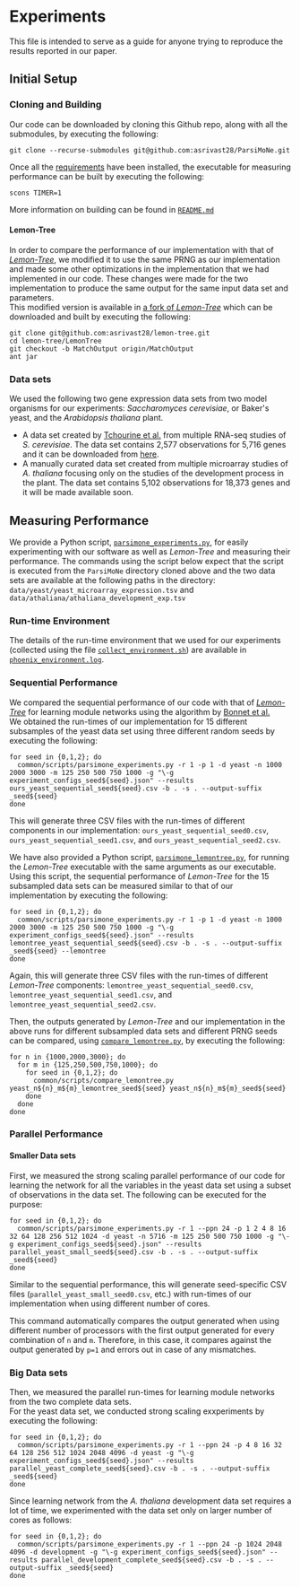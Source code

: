 # Experiments
This file is intended to serve as a guide for anyone trying to reproduce the results reported in our paper.

## Initial Setup

### Cloning and Building
Our code can be downloaded by cloning this Github repo, along with all the submodules, by executing the following:
<pre><code>git clone --recurse-submodules git@github.com:asrivast28/ParsiMoNe.git
</code></pre>
Once all the [requirements](README.md#requirements) have been installed, the executable for measuring performance can be built by executing the following:
<pre><code>scons TIMER=1
</code></pre>
More information on building can be found in [`README.md`](README.md#building)

#### Lemon-Tree
In order to compare the performance of our implementation with that of [_Lemon-Tree_](https://github.com/erbon7/lemon-tree), we modified it to use the same PRNG
as our implementation and made some other optimizations in the implementation that we had implemented in our code.
These changes were made for the two implementation to produce the same output for the same input data set and parameters.  
This modified version is available in [a fork of _Lemon-Tree_](https://github.com/asrivast28/lemon-tree/tree/MatchOutput) which can be downloaded and built by executing the following:
<pre><code>git clone git@github.com:asrivast28/lemon-tree.git
cd lemon-tree/LemonTree
git checkout -b MatchOutput origin/MatchOutput
ant jar
</code></pre>


### Data sets
We used the following two gene expression data sets from two model organisms for our experiments: _Saccharomyces cerevisiae_, or Baker's yeast, and the _Arabidopsis thaliana_ plant.
* A data set created by [Tchourine et al.](https://www.ncbi.nlm.nih.gov/pmc/articles/PMC5987223/) from multiple RNA-seq studies of _S. cerevisiae_.
The data set contains 2,577 observations for 5,716 genes and it can be downloaded from [here](https://zenodo.org/record/3355524#.Xpx0t1NKhhE).
* A manually curated data set created from multiple microarray studies of _A. thaliana_ focusing only on the studies of the development process in the plant. 
The data set contains 5,102 observations for 18,373 genes and it will be made available soon.

## Measuring Performance
We provide a Python script, [`parsimone_experiments.py`](https://github.com/asrivast28/bn-utils/blob/main/scripts/parsimone_experiments.py), for easily
experimenting with our software as well as _Lemon-Tree_ and measuring their performance. 
The commands using the script below expect that the script is executed from the `ParsiMoNe` directory cloned above and the two data sets are available at the following paths in the directory: `data/yeast/yeast_microarray_expression.tsv` and `data/athaliana/athaliana_development_exp.tsv`

### Run-time Environment
The details of the run-time environment that we used for our experiments (collected using the file [`collect_environment.sh`](https://github.com/SC-Tech-Program/Author-Kit/blob/master/collect_environment.sh))
are available in [`phoenix_environment.log`](phoenix_environment.log).

### Sequential Performance
We compared the sequential performance of our code with that of [_Lemon-Tree_](https://github.com/erbon7/lemon-tree) for learning module networks
using the algorithm by [Bonnet et al.](https://journals.plos.org/ploscompbiol/article?id=10.1371/journal.pcbi.1003983)  
We obtained the run-times of our implementation for 15 different subsamples of the yeast data set using three different random seeds by executing the following:
<pre><code>for seed in {0,1,2}; do
  common/scripts/parsimone_experiments.py -r 1 -p 1 -d yeast -n 1000 2000 3000 -m 125 250 500 750 1000 -g "\-g experiment_configs_seed${seed}.json" --results ours_yeast_sequential_seed${seed}.csv -b . -s . --output-suffix _seed${seed}
done
</code></pre>
This will generate three CSV files with the run-times of different components in our implementation: `ours_yeast_sequential_seed0.csv`, `ours_yeast_sequential_seed1.csv`, and `ours_yeast_sequential_seed2.csv`.

We have also provided a Python script, [`parsimone_lemontree.py`](https://github.com/asrivast28/bn-utils/blob/main/scripts/parsimone_lemontree.py), for running the _Lemon-Tree_ executable with the same arguments as our executable.
Using this script, the sequential performance of _Lemon-Tree_ for the 15 subsampled data sets can be measured similar to that of our implementation by executing the following:
<pre><code>for seed in {0,1,2}; do
  common/scripts/parsimone_experiments.py -r 1 -p 1 -d yeast -n 1000 2000 3000 -m 125 250 500 750 1000 -g "\-g experiment_configs_seed${seed}.json" --results lemontree_yeast_sequential_seed${seed}.csv -b . -s . --output-suffix _seed${seed} --lemontree
done
</code></pre>
Again, this will generate three CSV files with the run-times of different _Lemon-Tree_ components: `lemontree_yeast_sequential_seed0.csv`, `lemontree_yeast_sequential_seed1.csv`, and `lemontree_yeast_sequential_seed2.csv`.

Then, the outputs generated by _Lemon-Tree_ and our implementation in the above runs for different subsampled data sets and different PRNG seeds can be compared, using [`compare_lemontree.py`](https://github.com/asrivast28/bn-utils/blob/main/scripts/compare_lemontree.py), by executing the following:
<pre><code>for n in {1000,2000,3000}; do
  for m in {125,250,500,750,1000}; do
    for seed in {0,1,2}; do
      common/scripts/compare_lemontree.py yeast_n${n}_m${m}_lemontree_seed${seed} yeast_n${n}_m${m}_seed${seed}
    done
  done
done
</code></pre>

### Parallel Performance

#### Smaller Data sets
First, we measured the strong scaling parallel performance of our code for learning the network for all the variables in the yeast data set using a subset of observations in the data set.
The following can be executed for the purpose:
<pre><code>for seed in {0,1,2}; do
  common/scripts/parsimone_experiments.py -r 1 --ppn 24 -p 1 2 4 8 16 32 64 128 256 512 1024 -d yeast -n 5716 -m 125 250 500 750 1000 -g "\-g experiment_configs_seed${seed}.json" --results parallel_yeast_small_seed${seed}.csv -b . -s . --output-suffix _seed${seed}
done
</code></pre>
Similar to the sequential performance, this will generate seed-specific CSV files (`parallel_yeast_small_seed0.csv`, etc.) with run-times of our implementation when using different number of cores.

This command automatically compares the output generated when using different number of processors with the first output generated for every combination of `n` and `m`.
Therefore, in this case, it compares against the output generated by `p=1` and errors out in case of any mismatches.

### Big Data sets
Then, we measured the parallel run-times for learning module networks from the two complete data sets.  
For the yeast data set, we conducted strong scaling exxperiments by executing the following:
<pre><code>for seed in {0,1,2}; do
  common/scripts/parsimone_experiments.py -r 1 --ppn 24 -p 4 8 16 32 64 128 256 512 1024 2048 4096 -d yeast -g "\-g experiment_configs_seed${seed}.json" --results parallel_yeast_complete_seed${seed}.csv -b . -s . --output-suffix _seed${seed}
done
</code></pre>

Since learning network from the _A. thaliana_ development data set requires a lot of time, we experimented with the data set only on larger number of cores as follows:
<pre><code>for seed in {0,1,2}; do
  common/scripts/parsimone_experiments.py -r 1 --ppn 24 -p 1024 2048 4096 -d development -g "\-g experiment_configs_seed${seed}.json" --results parallel_development_complete_seed${seed}.csv -b . -s . --output-suffix _seed${seed}
done
</code></pre>

